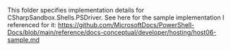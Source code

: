 ﻿This folder specifies implementation details for CSharpSandbox.Shells.PSDriver.
See here for the sample implementation I referenced for it:
https://github.com/MicrosoftDocs/PowerShell-Docs/blob/main/reference/docs-conceptual/developer/hosting/host06-sample.md